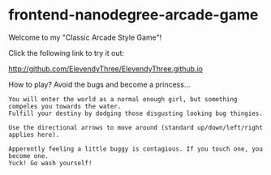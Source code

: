 frontend-nanodegree-arcade-game
===============================

Welcome to my "Classic Arcade Style Game"!

Click the following link to try it out:

http://github.com/ElevendyThree/ElevendyThree.github.io

How to play?
	Avoid the bugs and become a princess...

	You will enter the world as a normal enough girl, but something compeles you towards the water.
	Fulfill your destiny by dodging those disgusting looking bug thingies.

	Use the directional arrows to move around (standard up/down/left/right applies here).

	Apperently feeling a little buggy is contagious. If you touch one, you become one.
	Yuck! Go wash yourself!